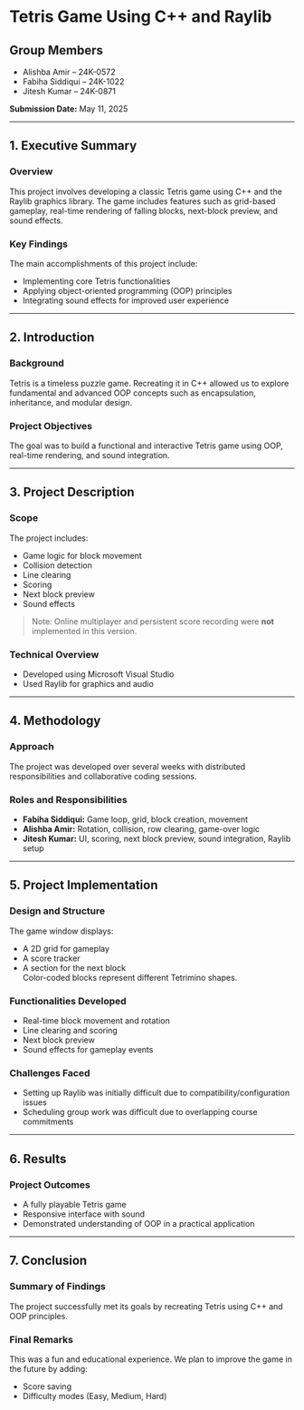 # Tetris Game Using C++ and Raylib

## Group Members
- Alishba Amir – 24K-0572  
- Fabiha Siddiqui – 24K-1022  
- Jitesh Kumar – 24K-0871  

**Submission Date:** May 11, 2025

---

## 1. Executive Summary

### Overview
This project involves developing a classic Tetris game using C++ and the Raylib graphics library. The game includes features such as grid-based gameplay, real-time rendering of falling blocks, next-block preview, and sound effects.

### Key Findings
The main accomplishments of this project include:
- Implementing core Tetris functionalities
- Applying object-oriented programming (OOP) principles
- Integrating sound effects for improved user experience

---

## 2. Introduction

### Background
Tetris is a timeless puzzle game. Recreating it in C++ allowed us to explore fundamental and advanced OOP concepts such as encapsulation, inheritance, and modular design.

### Project Objectives
The goal was to build a functional and interactive Tetris game using OOP, real-time rendering, and sound integration.

---

## 3. Project Description

### Scope
The project includes:
- Game logic for block movement
- Collision detection
- Line clearing
- Scoring
- Next block preview
- Sound effects

> Note: Online multiplayer and persistent score recording were **not** implemented in this version.

### Technical Overview
- Developed using Microsoft Visual Studio
- Used Raylib for graphics and audio

---

## 4. Methodology

### Approach
The project was developed over several weeks with distributed responsibilities and collaborative coding sessions.

### Roles and Responsibilities
- **Fabiha Siddiqui:** Game loop, grid, block creation, movement  
- **Alishba Amir:** Rotation, collision, row clearing, game-over logic  
- **Jitesh Kumar:** UI, scoring, next block preview, sound integration, Raylib setup  

---

## 5. Project Implementation

### Design and Structure
The game window displays:
- A 2D grid for gameplay
- A score tracker
- A section for the next block  
Color-coded blocks represent different Tetrimino shapes.

### Functionalities Developed
- Real-time block movement and rotation
- Line clearing and scoring
- Next block preview
- Sound effects for gameplay events

### Challenges Faced
- Setting up Raylib was initially difficult due to compatibility/configuration issues
- Scheduling group work was difficult due to overlapping course commitments

---

## 6. Results

### Project Outcomes
- A fully playable Tetris game
- Responsive interface with sound
- Demonstrated understanding of OOP in a practical application

---

## 7. Conclusion

### Summary of Findings
The project successfully met its goals by recreating Tetris using C++ and OOP principles.

### Final Remarks
This was a fun and educational experience. We plan to improve the game in the future by adding:
- Score saving
- Difficulty modes (Easy, Medium, Hard)
